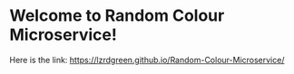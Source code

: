 # Welcome to Random Colour Microservice!

Here is the link: https://lzrdgreen.github.io/Random-Colour-Microservice/
